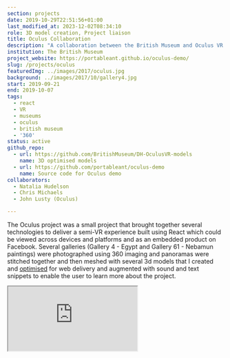 ```yaml
---
section: projects
date: 2019-10-29T22:51:56+01:00
last_modified_at: 2023-12-02T08:34:10
role: 3D model creation, Project liaison 
title: Oculus Collaboration
description: "A collaboration between the British Museum and Oculus VR to create a virtual reality experience of the British Museum's collection"
institution: The British Museum
project_website: https://portableant.github.io/oculus-demo/
slug: /projects/oculus
featuredImg: ../images/2017/oculus.jpg
background: ../images/2017/10/gallery4.jpg
start: 2019-09-21
end: 2019-10-07
tags:
  - react
  - VR
  - museums
  - oculus
  - british museum
  - '360'
status: active
github_repo: 
  - url: https://github.com/BritishMuseum/DH-OculusVR-models
    name: 3D optimised models
  - url: https://github.com/portableant/oculus-demo
    name: Source code for Oculus demo
collaborators:
  - Natalia Hudelson
  - Chris Michaels
  - John Lusty (Oculus)

---
```

The Oculus project was a small project that brought together several technologies 
to deliver a semi-VR experience built using React which could be viewed across devices and platforms
and as an embedded product on Facebook. Several galleries (Gallery 4 - Egypt and Gallery 61 - Nebamun paintings) were photographed using 360 imaging and panoramas were stitched 
together and then meshed with several 3d models that I created and [optimised](https://github.com/BritishMuseum/DH-OculusVR-models)
for web delivery and augmented with sound and text snippets to enable the user to learn more about the project. 

<div class="ratio-1x1 ratio">
    <iframe src="https://portableant.github.io/oculus-demo/" allowfullscreen />
</div>
